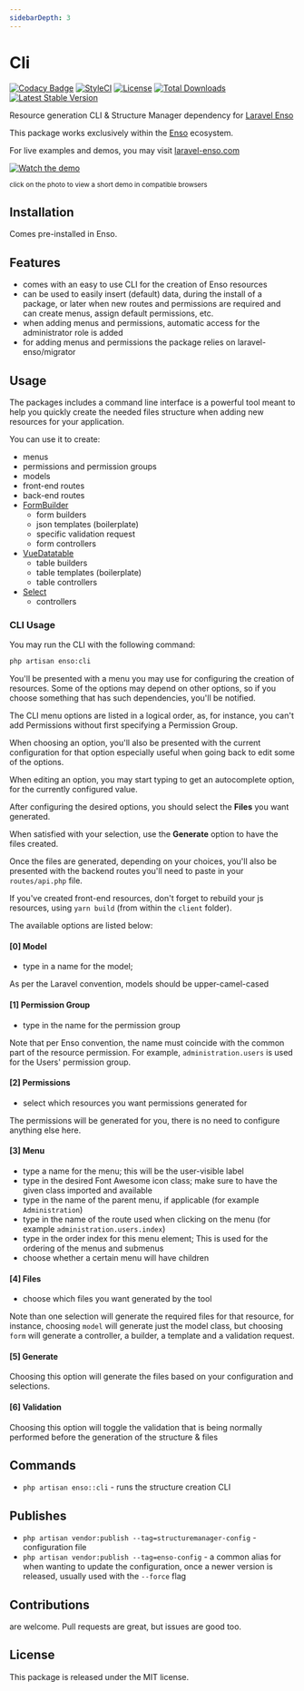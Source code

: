 ```yaml
---
sidebarDepth: 3
---
```


# Cli

[![Codacy Badge](https://api.codacy.com/project/badge/Grade/e4d11f692afc45769893a5299069e643)](https://www.codacy.com/app/laravel-enso/cli?utm_source=github.com&amp;utm_medium=referral&amp;utm_content=laravel-enso/Cli&amp;utm_campaign=Badge_Grade)
[![StyleCI](https://github.styleci.io/repos/95235866/shield?branch=master)](https://github.styleci.io/repos/95235866)
[![License](https://poser.pugx.org/laravel-enso/cli/license)](https://packagist.org/packages/laravel-enso/cli)
[![Total Downloads](https://poser.pugx.org/laravel-enso/cli/downloads)](https://packagist.org/packages/laravel-enso/cli)
[![Latest Stable Version](https://poser.pugx.org/laravel-enso/cli/version)](https://packagist.org/packages/laravel-enso/cli)

Resource generation CLI & Structure Manager dependency for [Laravel Enso](https://github.com/laravel-enso/Enso)

This package works exclusively within the [Enso](https://github.com/laravel-enso/Enso) ecosystem.

For live examples and demos, you may visit [laravel-enso.com](https://www.laravel-enso.com)

[![Watch the demo](https://laravel-enso.github.io/cli/screenshots/bulma_001_thumb.png)](https://laravel-enso.github.io/cli/videos/bulma_demo01.mp4)

<sup>click on the photo to view a short demo in compatible browsers</sup>

## Installation

Comes pre-installed in Enso.

## Features

- comes with an easy to use CLI for the creation of Enso resources
- can be used to easily insert (default) data, during the install of a package, or later when new routes and permissions are required and can create menus, assign default permissions, etc.
- when adding menus and permissions, automatic access for the administrator role is added
- for adding menus and permissions the package relies on laravel-enso/migrator
    
## Usage

The packages includes a command line interface is a powerful tool meant to help you 
quickly create the needed files structure when adding new resources for your application.

You can use it to create:
* menus
* permissions and permission groups
* models
* front-end routes
* back-end routes
* [FormBuilder](https://github.com/laravel-enso/FormBuilder)
    * form builders
    * json templates (boilerplate)
    * specific validation request
    * form controllers
* [VueDatatable](https://github.com/laravel-enso/VueDatatable) 
    * table builders
    * table templates (boilerplate)
    * table controllers
* [Select](https://github.com/laravel-enso/Select)
    * controllers

### CLI Usage

You may run the CLI with the following command:
```bash
php artisan enso:cli
```

You'll be presented with a menu you may use for configuring the creation of resources.
Some of the options may depend on other options, so if you choose something that has such
dependencies, you'll be notified.

The CLI menu options are listed in a logical order, as, for instance, 
you can't add Permissions without first specifying a Permission Group. 

When choosing an option, you'll also be presented with the current configuration for that option
especially useful when going back to edit some of the options.

When editing an option, you may start typing to get an autocomplete option, 
for the currently configured value.

After configuring the desired options, you should select the **Files** you want generated.

When satisfied with your selection, use the **Generate** option to have the files created.

Once the files are generated, depending on your choices, 
you'll also be presented with the backend routes you'll need to paste in your `routes/api.php` file.

If you've created front-end resources, don't forget to rebuild your js resources, 
using `yarn build` (from within the `client` folder).

The available options are listed below:

#### [0] Model
- type in a name for the model;

As per the Laravel convention, models should be upper-camel-cased

#### [1] Permission Group
- type in the name for the permission group

Note that per Enso convention, the name must coincide with the common part of the resource permission. 
For example, `administration.users` is used for the Users' permission group. 

#### [2] Permissions
- select which resources you want permissions generated for

The permissions will be generated for you, there is no need to configure anything else here.

#### [3] Menu
- type a name for the menu; this will be the user-visible label
- type in the desired Font Awesome icon class; make sure to have the given class imported and available  
- type in the name of the parent menu, if applicable (for example `Administration`)
- type in the name of the route used when clicking on the menu (for example `administration.users.index`)
- type in the order index for this menu element; This is used for the ordering of the menus and submenus 
- choose whether a certain menu will have children

#### [4] Files
- choose which files you want generated by the tool

Note than one selection will generate the required files for that resource, 
for instance, choosing `model` will generate just the model class, but choosing `form`
 will generate a controller, a builder, a template and a validation request.

#### [5] Generate
Choosing this option will generate the files based on your configuration and selections.

#### [6] Validation
Choosing this option will toggle the validation that is being normally performed 
before the generation of the structure & files 

## Commands
- `php artisan enso::cli` - runs the structure creation CLI 

## Publishes
- `php artisan vendor:publish --tag=structuremanager-config` - configuration file
- `php artisan vendor:publish --tag=enso-config` - a common alias for when wanting to update the configuration,
once a newer version is released, usually used with the `--force` flag

## Contributions

are welcome. Pull requests are great, but issues are good too.

## License

This package is released under the MIT license.
